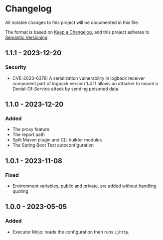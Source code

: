 # Changelog

All notable changes to this project will be documented in this file.

The format is based on [Keep a Changelog](https://keepachangelog.com/en/1.1.0/),
and this project adheres to [Semantic Versioning](https://semver.org/spec/v2.0.0.html).

## 1.1.1 - 2023-12-20
### Security
- CVE-2023-6378: A serialization vulnerability in logback receiver component part of logback version 1.4.11 allows an attacker to mount a Denial-Of-Service attack by sending poisoned data.

## 1.1.0 - 2023-12-20
### Added
- The proxy feature
- The report path
- Split Maven plugin and CLI builder modules
- The Spring Boot Test autoconfiguration

## 1.0.1 - 2023-11-08
### Fixed
- Environment variables, public and private, are added without handling quoting

## 1.0.0 - 2023-05-05
### Added
- Executor Mojo: reads the configuration then runs `ijhttp`.